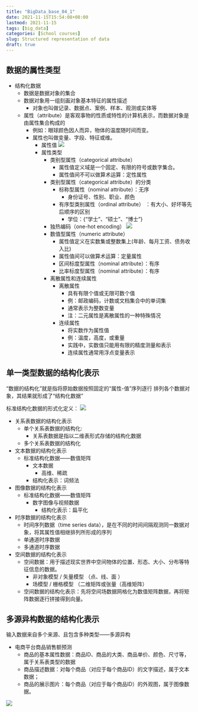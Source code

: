 ```yaml
---
title: "BigData_base_04_1"
date: 2021-11-15T15:54:08+08:00
lastmod: 2021-11-15
tags: [big_data]
categories: [School courses]
slug: Structured representation of data
draft: true
---
```

## 数据的属性类型
- 结构化数据
    - 数据是数据对象的集合
    - 数据对象用一组刻画对象基本特征的属性描述
        - 对象也叫做记录、数据点、案例、样本、观测或实体等
    - 属性（attribute）是客观事物的性质或特性的计算机表示，而数据对象是由属性集合构成的
        - 例如：眼球颜色因人而异，物体的温度随时间而变。
        - 属性也叫做变量、字段、特征或维。
            - 属性值
            ![](https://raw.githubusercontent.com/QizhengZou/Drawing_bed/main/20211115160219.png)
            - 属性类型
                - 类别型属性（categorical attribute）
                    - 属性值定义域是一个固定、有限的符号或数字集合。
                    - 属性值间不可以做算术运算：定性属性
                - 类别型属性（categorical attribute）的分类
                    - 标称型属性（nominal attribute）：无序
                        - 身份证号、性别、职业、颜色
                    - 有序型类别属性（ordinal attribute） ：有大小、好坏等先后顺序的区别
                        - 学位：{“学士”、“硕士”、“博士”}
                - 独热编码（one-hot encoding）
                ![](https://raw.githubusercontent.com/QizhengZou/Drawing_bed/main/20211115160551.png)
                - 数值型属性（numeric attribute）
                    - 属性值定义在实数集或整数集上(年龄、每月工资、债务收入比)
                    - 属性值间可以做算术运算：定量属性
                    - 区间标度型属性（nominal attribute）：有序
                    - 比率标度型属性（nominal attribute）：有序
                - 离散属性和连续属性
                    - 离散属性
                        - 具有有限个值或无限可数个值
                        - 例：邮政编码，计数或文档集合中的单词集
                        - 通常表示为整数变量
                        - 注：二元属性是离散属性的一种特殊情况
                    - 连续属性
                        - 将实数作为属性值
                        - 例：温度，高度，或重量
                        - 实践中，实数值只能用有限的精度测量和表示
                        - 连续属性通常用浮点变量表示

## 单一类型数据的结构化表示
“数据的结构化”就是指将原始数据按照固定的“属性-值”序列逐行
排列各个数据对象，其结果就形成了“结构化数据”

标准结构化数据的形式化定义：
![](https://raw.githubusercontent.com/QizhengZou/Drawing_bed/main/20211115161136.png)

- 关系表数据的结构化表示
    - 单个关系表数据的结构化:
        - 关系表数据是指以二维表形式存储的结构化数据
    - 多个关系表数据的结构化
- 文本数据的结构化表示
    - 标准结构化数据——数值矩阵
        - 文本数据
            - 高维、稀疏
        - 结构化表示：词频法
- 图像数据的结构化表示
    - 标准结构化数据——数值矩阵
        - 数字图像与视频数据
            - 结构化表示：扁平化
- 时序数据的结构化表示
    - 时间序列数据（time series data），是在不同的时间间隔观测同一数据对象，将其属性值相继排列所形成的序列
    - 单通道时序数据
    - 多通道时序数据
- 空间数据的结构化表示
    - 空间数据：用于描述现实世界中空间物体的位置、形态、大小、分布等特征信息的数据。
        - 非对象模型 / 矢量模型 （点、线、面 ）
        - 场模型 / 栅格模型 （二维矩阵或张量（高维矩阵） 
    - 空间数据的结构化表示：先将空间场数据网格化为数值矩阵数据，再将矩阵数据逐行拼接得到向量。

## 多源异构数据的结构化表示
输入数据来自多个来源、且包含多种类型——多源异构   
- 电商平台商品销售额预测
    - 商品的基本属性数据：商品ID、商品的大类、商品单价、颜色、尺寸等，属于关系表类型的数据
    - 商品描述数据：对每个商品（对应于每个商品ID）的文字描述，属于文本数据；
    - 商品的展示图片：每个商品（对应于每个商品ID）的外观图，属于图像数据。

![](https://raw.githubusercontent.com/QizhengZou/Drawing_bed/main/20211115162300.png)



